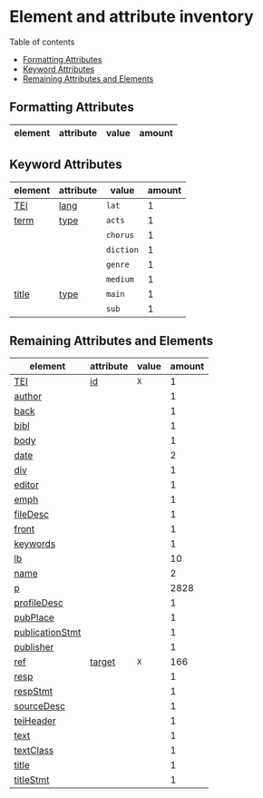 
# Element and attribute inventory

Table of contents

*	[Formatting Attributes](#Formatting-Attributes)
*	[Keyword Attributes](#Keyword-Attributes)
*	[Remaining Attributes and Elements](#Remaining-Attributes-and-Elements)

## Formatting Attributes

| element | attribute | value | amount
| --- | --- | --- | ---

## Keyword Attributes

| element | attribute | value | amount
| --- | --- | --- | ---
| [TEI](https://tei-c.org/release/doc/tei-p5-doc/en/html/ref-TEI.html) | [lang](https://tei-c.org/release/doc/tei-p5-doc/en/html/REF-ATTS.html#lang) | `lat` | 1
| [term](https://tei-c.org/release/doc/tei-p5-doc/en/html/ref-term.html) | [type](https://tei-c.org/release/doc/tei-p5-doc/en/html/REF-ATTS.html#type) | `acts` | 1
| | | `chorus` | 1
| | | `diction` | 1
| | | `genre` | 1
| | | `medium` | 1
| [title](https://tei-c.org/release/doc/tei-p5-doc/en/html/ref-title.html) | [type](https://tei-c.org/release/doc/tei-p5-doc/en/html/REF-ATTS.html#type) | `main` | 1
| | | `sub` | 1

## Remaining Attributes and Elements

| element | attribute | value | amount
| --- | --- | --- | ---
| [TEI](https://tei-c.org/release/doc/tei-p5-doc/en/html/ref-TEI.html) | [id](https://tei-c.org/release/doc/tei-p5-doc/en/html/REF-ATTS.html#id) | `X` | 1
| [author](https://tei-c.org/release/doc/tei-p5-doc/en/html/ref-author.html) |   |  | 1
| [back](https://tei-c.org/release/doc/tei-p5-doc/en/html/ref-back.html) |   |  | 1
| [bibl](https://tei-c.org/release/doc/tei-p5-doc/en/html/ref-bibl.html) |   |  | 1
| [body](https://tei-c.org/release/doc/tei-p5-doc/en/html/ref-body.html) |   |  | 1
| [date](https://tei-c.org/release/doc/tei-p5-doc/en/html/ref-date.html) |   |  | 2
| [div](https://tei-c.org/release/doc/tei-p5-doc/en/html/ref-div.html) |   |  | 1
| [editor](https://tei-c.org/release/doc/tei-p5-doc/en/html/ref-editor.html) |   |  | 1
| [emph](https://tei-c.org/release/doc/tei-p5-doc/en/html/ref-emph.html) |   |  | 1
| [fileDesc](https://tei-c.org/release/doc/tei-p5-doc/en/html/ref-fileDesc.html) |   |  | 1
| [front](https://tei-c.org/release/doc/tei-p5-doc/en/html/ref-front.html) |   |  | 1
| [keywords](https://tei-c.org/release/doc/tei-p5-doc/en/html/ref-keywords.html) |   |  | 1
| [lb](https://tei-c.org/release/doc/tei-p5-doc/en/html/ref-lb.html) |   |  | 10
| [name](https://tei-c.org/release/doc/tei-p5-doc/en/html/ref-name.html) |   |  | 2
| [p](https://tei-c.org/release/doc/tei-p5-doc/en/html/ref-p.html) |   |  | 2828
| [profileDesc](https://tei-c.org/release/doc/tei-p5-doc/en/html/ref-profileDesc.html) |   |  | 1
| [pubPlace](https://tei-c.org/release/doc/tei-p5-doc/en/html/ref-pubPlace.html) |   |  | 1
| [publicationStmt](https://tei-c.org/release/doc/tei-p5-doc/en/html/ref-publicationStmt.html) |   |  | 1
| [publisher](https://tei-c.org/release/doc/tei-p5-doc/en/html/ref-publisher.html) |   |  | 1
| [ref](https://tei-c.org/release/doc/tei-p5-doc/en/html/ref-ref.html) | [target](https://tei-c.org/release/doc/tei-p5-doc/en/html/REF-ATTS.html#target) | `X` | 166
| [resp](https://tei-c.org/release/doc/tei-p5-doc/en/html/ref-resp.html) |   |  | 1
| [respStmt](https://tei-c.org/release/doc/tei-p5-doc/en/html/ref-respStmt.html) |   |  | 1
| [sourceDesc](https://tei-c.org/release/doc/tei-p5-doc/en/html/ref-sourceDesc.html) |   |  | 1
| [teiHeader](https://tei-c.org/release/doc/tei-p5-doc/en/html/ref-teiHeader.html) |   |  | 1
| [text](https://tei-c.org/release/doc/tei-p5-doc/en/html/ref-text.html) |   |  | 1
| [textClass](https://tei-c.org/release/doc/tei-p5-doc/en/html/ref-textClass.html) |   |  | 1
| [title](https://tei-c.org/release/doc/tei-p5-doc/en/html/ref-title.html) |   |  | 1
| [titleStmt](https://tei-c.org/release/doc/tei-p5-doc/en/html/ref-titleStmt.html) |   |  | 1

